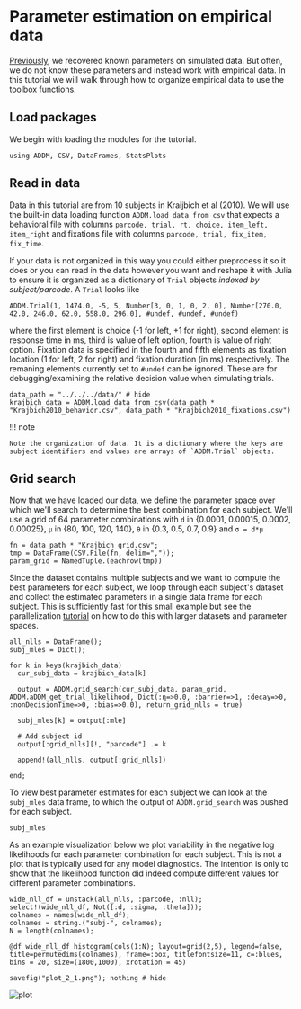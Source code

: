 # Parameter estimation on empirical data

[Previously](https://addm-toolbox.github.io/ADDM.jl/dev/tutorials/01_getting_started/), we recovered known parameters on simulated data. But often, we do not know these parameters and instead work with empirical data. In this tutorial we will walk through how to organize empirical data to use the toolbox functions.

## Load packages

We begin with loading the modules for the tutorial.

```@repl 3
using ADDM, CSV, DataFrames, StatsPlots
```

## Read in data

Data in this tutorial are from 10 subjects in Kraijbich et al (2010). We will use the built-in data loading function `ADDM.load_data_from_csv` that expects a behavioral file with columns `parcode, trial, rt, choice, item_left, item_right` and fixations file with columns `parcode, trial, fix_item, fix_time`.

If your data is not organized in this way you could either preprocess it so it does or you can read in the data however you want and reshape it with Julia to ensure it is organized as a dictionary of `Trial` objects *indexed by subject/parcode*. A `Trial` looks like

```
ADDM.Trial(1, 1474.0, -5, 5, Number[3, 0, 1, 0, 2, 0], Number[270.0, 42.0, 246.0, 62.0, 558.0, 296.0], #undef, #undef, #undef)
```  

where the first element is choice (-1 for left, +1 for right), second element is response time in ms, third is value of left option, fourth is value of right option. Fixation data is specified in the fourth and fifth elements as fixation location (1 for left, 2 for right) and fixation duration (in ms) respectively. The remaning elements currently set to `#undef` can be ignored. These are for debugging/examining the relative decision value when simulating trials.


```@repl 3
data_path = "../../../data/" # hide
krajbich_data = ADDM.load_data_from_csv(data_path * "Krajbich2010_behavior.csv", data_path * "Krajbich2010_fixations.csv")
```
!!! note

    Note the organization of data. It is a dictionary where the keys are subject identifiers and values are arrays of `ADDM.Trial` objects.

    

## Grid search

Now that we have loaded our data, we define the parameter space over which we'll search to determine the best combination for each subject. We'll use a grid of 64 parameter combinations with `d` in {0.0001, 0.00015, 0.0002, 0.00025}, `μ` in {80, 100, 120, 140}, `θ` in {0.3, 0.5, 0.7, 0.9}  and `σ = d*μ`   

```@repl 3
fn = data_path * "Krajbich_grid.csv";
tmp = DataFrame(CSV.File(fn, delim=","));
param_grid = NamedTuple.(eachrow(tmp))
```

Since the dataset contains multiple subjects and we want to compute the best parameters for each subject, we loop through each subject's dataset and collect the estimated parameters in a single data frame for each subject. This is sufficiently fast for this small example but see the parallelization [tutorial](https://addm-toolbox.github.io/ADDM.jl/dev/tutorials/06_parallelization.md/) on how to do this with larger datasets and parameter spaces.

```@repl 3
all_nlls = DataFrame();
subj_mles = Dict();

for k in keys(krajbich_data)
  cur_subj_data = krajbich_data[k]
  
  output = ADDM.grid_search(cur_subj_data, param_grid, ADDM.aDDM_get_trial_likelihood, Dict(:η=>0.0, :barrier=>1, :decay=>0, :nonDecisionTime=>0, :bias=>0.0), return_grid_nlls = true)

  subj_mles[k] = output[:mle]
  
  # Add subject id
  output[:grid_nlls][!, "parcode"] .= k

  append!(all_nlls, output[:grid_nlls])
  
end;
```

To view best parameter estimates for each subject we can look at the `subj_mles` data frame, to which the output of `ADDM.grid_search` was pushed for each subject.

```@repl 3
subj_mles
```

As an example visualization below we plot variability in the negative log likelihoods for each parameter combination for each subject. This is not a plot that is typically used for any model diagnostics. The intention is only to show that the likelihood function did indeed compute different values for different parameter combinations.

```@repl 3
wide_nll_df = unstack(all_nlls, :parcode, :nll);
select!(wide_nll_df, Not([:d, :sigma, :theta]));
colnames = names(wide_nll_df);
colnames = string.("subj-", colnames);
N = length(colnames);

@df wide_nll_df histogram(cols(1:N); layout=grid(2,5), legend=false, title=permutedims(colnames), frame=:box, titlefontsize=11, c=:blues, bins = 20, size=(1800,1000), xrotation = 45)

savefig("plot_2_1.png"); nothing # hide
```
![plot](plot_2_1.png)